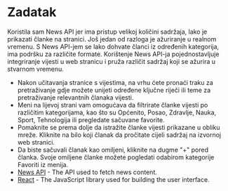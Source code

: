 # Zadatak
Koristila sam News API jer ima pristup velikoj količini sadržaja, lako je prikazati članke na stranici. Još jedan od razloga je ažuriranje u realnom vremenu. S News API-jem se lako dohvate članci iz određenih kategorija, ima podršku za različite formate. Korištenje News API-ja pojednostavljuje integriranje vijesti u web stranicu i pruža različit sadržaj koji se ažurira u stvarnom vremenu.
- Nakon učitavanja stranice s vijestima, na vrhu ćete pronaći traku za pretraživanje gdje možete unijeti određene ključne riječi ili teme za pretraživanje relevantnih članaka vijesti.
- Meni na lijevoj strani vam omogućava da filtrirate članke vijesti po različitim kategorijama, kao što su Općenito, Posao, Zdravlje, Nauka, Sport, Tehnologija ili pregledate sačuvane favorite.
- Pomaknite se prema dolje da istražite članke vijesti prikazane u obliku mreže. Kliknite na bilo koji članak da pročitate cijeli sadržaj na izvornoj web stranici.
- Da biste sačuvali članak kao omiljeni, kliknite na dugme "+" pored članka. Svoje omiljene članke možete pogledati odabirom kategorije Favoriti iz menija.
- [News API](https://newsapi.org/) - The API used to fetch news content.
- [React](https://reactjs.org/) - The JavaScript library used for building the user interface.
